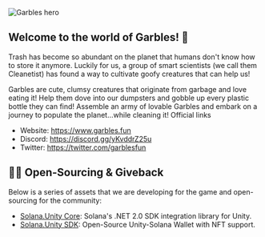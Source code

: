 ![Garbles hero](https://i.imgur.com/ZhNGypS.png)


## **Welcome to the world of Garbles!** 🧙

Trash has become so abundant on the planet that humans don't know how to store it anymore. Luckily for us, a group of smart scientists (we call them Cleanetist) has found a way to cultivate goofy creatures that can help us!
 
Garbles are cute, clumsy creatures that originate from garbage and love eating it! Help them dove into our dumpsters and gobble up every plastic bottle they can find! Assemble an army of lovable Garbles and embark on a journey to populate the planet...while cleaning it!
Official links

- Website: https://www.garbles.fun  
- Discord: https://discord.gg/yKvddrZ25u 
- Twitter: https://twitter.com/garblesfun

## 👩‍💻 Open-Sourcing & Giveback

Below is a series of assets that we are developing for the game and open-sourcing for the community:

- [Solana.Unity Core](https://github.com/garbles-labs/Solana.Unity-Core): Solana's .NET 2.0 SDK integration library for Unity.
- [Solana.Unity SDK](https://github.com/garbles-labs/Solana.Unity-SDK): Open-Source Unity-Solana Wallet with NFT support.
